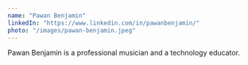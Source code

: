```yaml
---
name: "Pawan Benjamin"
linkedIn: "https://www.linkedin.com/in/pawanbenjamin/"
photo: "/images/pawan-benjamin.jpeg"
---
```


Pawan Benjamin is a professional musician and a technology educator.
